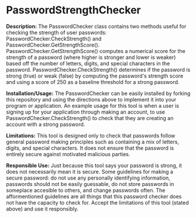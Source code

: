 # PasswordStrengthChecker

**Description:** The PasswordChecker class contains two methods useful for checking the strength of user passwords: PasswordChecker.CheckStrength() and PasswordChecker.GetStrengthScore(). PasswordChecker.GetStrengthScore() computes a numerical score for the strength of a password (where higher is stronger and lower is weaker) based off the number of letters, digits, and special characters in the password. PasswordChecker.CheckStrength() determines if the password is strong (true) or weak (false) by computing the password's strength score and using a score of 250 as a baseline threshold for a strong password.

**Installation/Usage:** The PasswordChecker can be easily installed by forking this repository and using the directions above to implement it into your program or application. An example usage for this tool is when a user is signing up for your application through making an account, to use PasswordChecker.CheckStrength() to check that they are creating an account with a strong password.

**Limitations:** This tool is designed only to check that passwords follow general password making principles such as containing a mix of letters, digits, and special characters. It does not ensure that the password is entirely secure against motivated malicious parties.

**Responsible Use:** Just because this tool says your password is strong, it does not necessarily mean it is secure. Some guidelines for making a secure password: do not use any personally identifying information, passwords should not be easily guessable, do not store passwords in someplace accesible to others, and change passwords often. The afformentioned guidelines are all things that this password checker does not have the capacity to check for. Accept the limitations of this tool (stated above) and use it responsibly.
